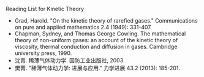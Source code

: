 Reading List for Kinetic Theory

- Grad, Harold. "On the kinetic theory of rarefied gases." Communications on pure and applied mathematics 2.4 (1949): 331-407.
- Chapman, Sydney, and Thomas George Cowling. The mathematical theory of non-uniform gases: an account of the kinetic theory of viscosity, thermal conduction and diffusion in gases. Cambridge university press, 1990.
- 沈青. 稀薄气体动力学. 国防工业出版社, 2003.
- 樊菁. "稀薄气体动力学: 进展与应用." 力学进展 43.2 (2013): 185-201.
